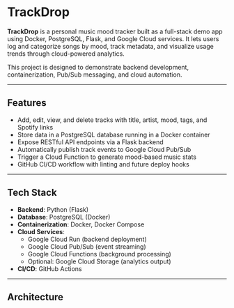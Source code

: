 # TrackDrop

**TrackDrop** is a personal music mood tracker built as a full-stack demo app using Docker, PostgreSQL, Flask, and Google Cloud services. It lets users log and categorize songs by mood, track metadata, and visualize usage trends through cloud-powered analytics.

This project is designed to demonstrate backend development, containerization, Pub/Sub messaging, and cloud automation.

---

## Features

- Add, edit, view, and delete tracks with title, artist, mood, tags, and Spotify links
- Store data in a PostgreSQL database running in a Docker container
- Expose RESTful API endpoints via a Flask backend
- Automatically publish track events to Google Cloud Pub/Sub
- Trigger a Cloud Function to generate mood-based music stats
- GitHub CI/CD workflow with linting and future deploy hooks

---

## Tech Stack

- **Backend**: Python (Flask)
- **Database**: PostgreSQL (Docker)
- **Containerization**: Docker, Docker Compose
- **Cloud Services**:
  - Google Cloud Run (backend deployment)
  - Google Cloud Pub/Sub (event streaming)
  - Google Cloud Functions (background processing)
  - Optional: Google Cloud Storage (analytics output)
- **CI/CD**: GitHub Actions

---

## Architecture

